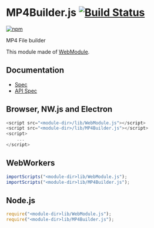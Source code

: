 # MP4Builder.js [![Build Status](https://travis-ci.org/uupaa/MP4Builder.js.svg)](https://travis-ci.org/uupaa/MP4Builder.js)

[![npm](https://nodei.co/npm/uupaa.mp4builder.js.svg?downloads=true&stars=true)](https://nodei.co/npm/uupaa.mp4builder.js/)

MP4 File builder

This module made of [WebModule](https://github.com/uupaa/WebModule).

## Documentation
- [Spec](https://github.com/uupaa/MP4Builder.js/wiki/)
- [API Spec](https://github.com/uupaa/MP4Builder.js/wiki/MP4Builder)

## Browser, NW.js and Electron

```js
<script src="<module-dir>/lib/WebModule.js"></script>
<script src="<module-dir>/lib/MP4Builder.js"></script>
<script>
    ...
</script>
```

## WebWorkers

```js
importScripts("<module-dir>lib/WebModule.js");
importScripts("<module-dir>lib/MP4Builder.js");

```

## Node.js

```js
require("<module-dir>lib/WebModule.js");
require("<module-dir>lib/MP4Builder.js");

```

